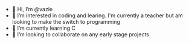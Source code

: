 - 👋 Hi, I’m @vazie
- 👀 I’m interested in coding and learing. I'm currently a teacher but am looking to make the switch to programming
- 🌱 I’m currently learning C
- 💞️ I’m looking to collaborate on any early stage projects

<!---
vazie/vazie is a ✨ special ✨ repository because its `README.md` (this file) appears on your GitHub profile.
You can click the Preview link to take a look at your changes.
--->
